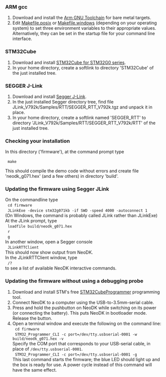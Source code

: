 ### ARM gcc
1. Download and install the [Arm GNU Toolchain](https://developer.arm.com/Tools%20and%20Software/GNU%20Toolchain) for bare metal targets.
2. Edit [Makefile.posix](toolchain/gcc/Makefile.posix) or [Makefile.windows](toolchain/gcc/Makefile.windows) (depending on your operating system) to set three environment variables to their appropriate values. Alternatively, they can be set in the startup file for your command line interface.

### STM32Cube
1. Download and install [STM32Cube for STM32G0 series](https://www.st.com/en/embedded-software/stm32cubeg0.html).
2. In your home directory, create a softlink to directory 'STM32Cube' of the just installed tree.

### SEGGER J-Link
1. Download and install [Segger J-Link](https://www.segger.com/downloads/jlink/).
2. In the just installed Segger directory tree, find file JLink_V792k/Samples/RTT/SEGGER_RTT_V792k.tgz and unpack it in place.
3. In your home directory, create a softlink named 'SEGGER_RTT' to directory 'JLink_V792k/Samples/RTT/SEGGER_RTT_V792k/RTT' of the just installed tree.

### Checking your installation
In this directory ('firmware'), at the command prompt type

&nbsp;&nbsp;`make`

This should compile the demo code without errors and create file 'neodk_g071.hex' (and a few others) in directory 'build'.

### Updating the firmware using Segger JLink
On the commandline type<br/>
&nbsp;&nbsp;`cd firmware`<br/>
&nbsp;&nbsp;`JLinkExe -device stm32g071kb -if SWD -speed 4000 -autoconnect 1`<br>
(On Windows, the command is probably called JLink rather than JLinkExe)<br>
At the JLink prompt, type<br>
&nbsp;&nbsp;`loadfile build/neodk_g071.hex`<br>
&nbsp;&nbsp;`r`<br>
&nbsp;&nbsp;`g`<br>
In another window, open a Segger console<br>
&nbsp;&nbsp;`JLinkRTTClient`<br>
This should now show output from NeoDK.<br>
In the JLinkRTTClient window, type<br>
&nbsp;&nbsp;`/?`<br>
to see a list of available NeoDK interactive commands.

### Updating the firmware without using a debugging probe
1. Download and install STM's free [STM32CubeProgrammer](https://www.st.com/en/development-tools/stm32cubeprog.html) programming tool.
2. Connect NeoDK to a computer using the USB-to-3.5mm-serial cable.
3. Press and hold the pushbutton on NeoDK while switching on its power (or connecting the battery). This puts NeoDK in bootloader mode. Release the button.
4. Open a terminal window and execute the following on the command line:<br/>
&nbsp;&nbsp;`cd firmware`<br/>
&nbsp;&nbsp;`STM32_Programmer_CLI -c port=/dev/tty.usbserial-0001 -w build/neodk_g071.hex -v`<br/>
Specify the COM port that corresponds to your USB-serial cable, in place of `/dev/tty.usbserial-0001`.<br/>
&nbsp;&nbsp;`STM32_Programmer_CLI -c port=/dev/tty.usbserial-0001 -g`<br/>
This last command starts the firmware; the blue LED should light up and the box is ready for use. A power cycle instead of this command will have the same effect.
